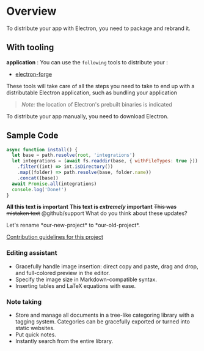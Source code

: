 # Overview

To distribute your app with Electron, you need to package and rebrand it.

## With tooling

**application** : You can use the `following` tools to distribute your :

* [electron-forge](https://github.com/electron-userland/electron-forge)

These tools will take care of all the steps you need to take to end up with a
distributable Electron application, such as bundling your application

> *Note:* the location of Electron's prebuilt binaries is indicated

To distribute your app manually, you need to download Electron.

## Sample Code

```js
async function install() {
  let base = path.resolve(root, 'integrations')
  let integrations = (await fs.readdir(base, { withFileTypes: true }))
    .filter((int) => int.isDirectory())
    .map((folder) => path.resolve(base, folder.name))
    .concat([base])
  await Promise.all(integrations)
  console.log('Done!')
}
```

**All this text is important**
**This text is _extremely_ important**
~~This was mistaken text~~
@github/support What do you think about these updates?

<!-- This content will not appear in the rendered Markdown -->
Let's rename \*our-new-project\* to \*our-old-project\*.

[Contribution guidelines for this project](docs/CONTRIBUTING.md)

### Editing assistant

* Gracefully handle image insertion: direct copy and paste, drag and drop, and full-colored preview in the editor.
* Specify the image size in Markdown-compatible syntax.
* Inserting tables and LaTeX equations with ease.

### Note taking

* Store and manage all documents in a tree-like categoring library with a tagging system. Categories can be gracefully exported or turned into static websites.
* Put quick notes.
* Instantly search from the entire library.